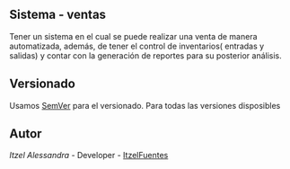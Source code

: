 ## Sistema - ventas
Tener un sistema en el cual se puede realizar una venta de manera automatizada, además, de tener el control de inventarios( entradas y salidas) y contar con la generación de reportes para su posterior análisis. 

## Versionado 
Usamos [SemVer](http://semver.org) para el versionado. Para todas las versiones disposibles

## Autor 
*Itzel Alessandra*  - Developer - [ItzelFuentes](http://github.com/ItzelFuentes)

